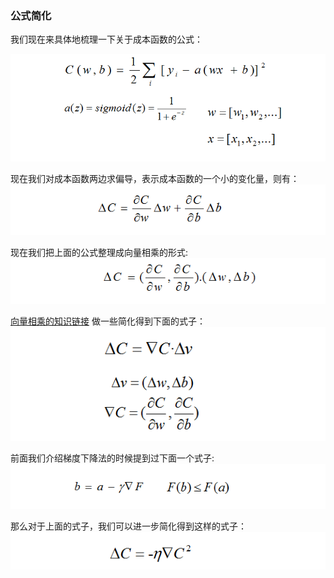 ### 公式简化

我们现在来具体地梳理一下关于成本函数的公式：

![chapter2_remain_cost_function]( ../image/chapter2/chapter2_remain_cost_function.png )

现在我们对成本函数两边求偏导，表示成本函数的一个小的变化量，则有：
![chapter2_delta_cost_function](../image/chapter2/chapter2_delta_cost_function.png)

现在我们把上面的公式整理成向量相乘的形式:
![chapter2_cost_function_to_vector]( ../image/chapter2/chapter2_cost_function_to_vector.png )

[向量相乘的知识链接](http://wenku.baidu.com/link?url=bEgpY1V0Lsw825qh7OHo46FzmXdnXDix7MqFFyFw1ExRFy279Cuff3HgTtMW2GT2uAGLLdN5KfhxHuEylyOsdtnillbY-F0ZLu-c0RTGSX7)
做一些简化得到下面的式子：
![chapter2_cost_function_to_vector_detail]( ../image/chapter2/chapter2_cost_function_to_vector_detail.png )

前面我们介绍梯度下降法的时候提到过下面一个式子:
![chapter2_grident_fomular]( ../image/chapter2/chapter2_grident_fomular.png )

那么对于上面的式子，我们可以进一步简化得到这样的式子：
![chapter2_modify_grident]( ../image/chapter2/chapter2_modify_grident.png )